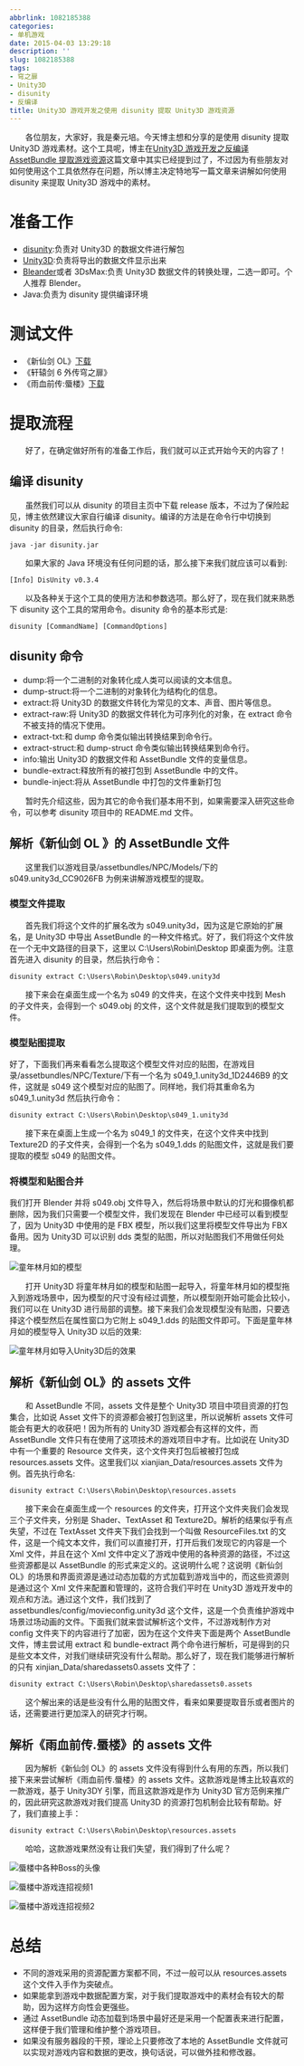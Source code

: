 ```yaml
---
abbrlink: 1082185388
categories:
- 单机游戏
date: 2015-04-03 13:29:18
description: ''
slug: 1082185388
tags:
- 穹之扉
- Unity3D
- disunity
- 反编译
title: Unity3D 游戏开发之使用 disunity 提取 Unity3D 游戏资源
---
```


&emsp;&emsp;各位朋友，大家好，我是秦元培。今天博主想和分享的是使用 disunity 提取 Unity3D 游戏素材。这个工具呢，博主在[Unity3D 游戏开发之反编译 AssetBundle 提取游戏资源](http://www.qinyuanpei.com/2015/04/02/unity3d-development-with-assetbundle/)这篇文章中其实已经提到过了，不过因为有些朋友对如何使用这个工具依然存在问题，所以博主决定特地写一篇文章来讲解如何使用 disunity 来提取 Unity3D 游戏中的素材。

<!--more-->

# 准备工作
* [disunity](https://github.com/ata4/disunity):负责对 Unity3D 的数据文件进行解包
* [Unity3D](http://www.unity3d.com):负责将导出的数据文件显示出来
* [Bleander](http://www.blender.org/)或者 3DsMax:负责 Unity3D 数据文件的转换处理，二选一即可。个人推荐 Blender。
* Java:负责为 disunity 提供编译环境

# 测试文件
* 《新仙剑 OL》[下载](http://pan.baidu.com/s/1gd5tSzD)
* 《轩辕剑 6 外传穹之扉》
* 《雨血前传:蜃楼》[下载](http://pan.baidu.com/s/1dDwA6qt)

# 提取流程
&emsp;&emsp;好了，在确定做好所有的准备工作后，我们就可以正式开始今天的内容了！
## 编译 disunity
&emsp;&emsp;虽然我们可以从 disunity 的项目主页中下载 release 版本，不过为了保险起见，博主依然建议大家自行编译 disunity。编译的方法是在命令行中切换到 disunity 的目录，然后执行命令:
```Shell
java -jar disunity.jar
```
&emsp;&emsp;如果大家的 Java 环境没有任何问题的话，那么接下来我们就应该可以看到:
```Sheel
[Info] DisUnity v0.3.4
```
&emsp;&emsp;以及各种关于这个工具的使用方法和参数选项。那么好了，现在我们就来熟悉下 disunity 这个工具的常用命令。disunity 命令的基本形式是:
```plain
disunity [CommandName] [CommandOptions]
```
## disunity 命令
* dump:将一个二进制的对象转化成人类可以阅读的文本信息。
* dump-struct:将一个二进制的对象转化为结构化的信息。
* extract:将 Unity3D 的数据文件转化为常见的文本、声音、图片等信息。
* extract-raw:将 Unity3D 的数据文件转化为可序列化的对象，在 extract 命令不被支持的情况下使用。
* extract-txt:和 dump 命令类似输出转换结果到命令行。
* extract-struct:和 dump-struct 命令类似输出转换结果到命令行。
* info:输出 Unity3D 的数据文件和 AssetBundle 文件的变量信息。
* bundle-extract:释放所有的被打包到 AssetBundle 中的文件。
* bundle-inject:将从 AssetBundle 中打包的文件重新打包

&emsp;&emsp;暂时先介绍这些，因为其它的命令我们基本用不到，如果需要深入研究这些命令，可以参考 disunity 项目中的 README.md 文件。

## 解析《新仙剑 OL 》的 AssetBundle 文件
&emsp;&emsp;这里我们以游戏目录/assetbundles/NPC/Models/下的 s049.unity3d_CC9026FB 为例来讲解游戏模型的提取。
### 模型文件提取
&emsp;&emsp;首先我们将这个文件的扩展名改为 s049.unity3d，因为这是它原始的扩展名，是 Unity3D 中导出 AssetBundle 的一种文件格式。好了，我们将这个文件放在一个无中文路径的目录下，这里以 C:\Users\Robin\Desktop 即桌面为例。注意首先进入 disunity 的目录，然后执行命令：
```Shell
disunity extract C:\Users\Robin\Desktop\s049.unity3d
```
&emsp;&emsp;接下来会在桌面生成一个名为 s049 的文件夹，在这个文件夹中找到 Mesh 的子文件夹，会得到一个 s049.obj 的文件，这个文件就是我们提取到的模型文件。
### 模型贴图提取
好了，下面我们再来看看怎么提取这个模型文件对应的贴图，在游戏目录/assetbundles/NPC/Texture/下有一个名为 s049_1.unity3d_1D2446B9 的文件，这就是 s049 这个模型对应的贴图了。同样地，我们将其重命名为 s049_1.unity3d 然后执行命令：
```Shell
disunity extract C:\Users\Robin\Desktop\s049_1.unity3d
```
&emsp;&emsp;接下来在桌面上生成一个名为 s049_1 的文件夹，在这个文件夹中找到 Texture2D 的子文件夹，会得到一个名为 s049_1.dds 的贴图文件，这就是我们要提取的模型 s049 的贴图文件。
### 将模型和贴图合并
我们打开 Blender 并将 s049.obj 文件导入，然后将场景中默认的灯光和摄像机都删除，因为我们只需要一个模型文件，我们发现在 Blender 中已经可以看到模型了，因为 Unity3D 中使用的是 FBX 模型，所以我们这里将模型文件导出为 FBX 备用。因为 Unity3D 可以识别 dds 类型的贴图，所以对贴图我们不用做任何处理。

![童年林月如的模型](https://ww1.sinaimg.cn/large/4c36074fly1fz05jg3u49j20s50gz0to.jpg)

&emsp;&emsp;打开 Unity3D 将童年林月如的模型和贴图一起导入，将童年林月如的模型拖入到游戏场景中，因为模型的尺寸没有经过调整，所以模型刚开始可能会比较小，我们可以在 Unity3D 进行局部的调整。接下来我们会发现模型没有贴图，只要选择这个模型然后在属性窗口为它附上 s049_1.dds 的贴图文件即可。下面是童年林月如的模型导入 Unity3D 以后的效果:

![童年林月如导入Unity3D后的效果](https://ww1.sinaimg.cn/large/4c36074fly1fz05d13ddij20ax0bpdgo.jpg)

## 解析《新仙剑 OL》的 assets 文件
&emsp;&emsp;和 AssetBundle 不同，assets 文件是整个 Unity3D 项目中项目资源的打包集合，比如说 Asset 文件下的资源都会被打包到这里，所以说解析 assets 文件可能会有更大的收获吧！因为所有的 Unity3D 游戏都会有这样的文件，而 AssetBundle 文件只有在使用了这项技术的游戏项目中才有。比如说在 Unity3D 中有一个重要的 Resource 文件夹，这个文件夹打包后被被打包成 resources.assets 文件。这里我们以 xianjian_Data/resources.assets 文件为例。首先执行命名:
```Shell
disunity extract C:\Users\Robin\Desktop\resources.assets
```
&emsp;&emsp;接下来会在桌面生成一个 resources 的文件夹，打开这个文件夹我们会发现三个子文件夹，分别是 Shader、TextAsset 和 Texture2D。解析的结果似乎有点失望，不过在 TextAsset 文件夹下我们会找到一个叫做 ResourceFiles.txt 的文件，这是一个纯文本文件，我们可以直接打开，打开后我们发现它的内容是一个 Xml 文件，并且在这个 Xml 文件中定义了游戏中使用的各种资源的路径，不过这些资源都是以 AssetBundle 的形式来定义的。这说明什么呢？这说明《新仙剑 OL》的场景和界面资源是通过动态加载的方式加载到游戏当中的，而这些资源则是通过这个 Xml 文件来配置和管理的，这符合我们平时在 Unity3D 游戏开发中的观点和方法。通过这个文件，我们找到了 assetbundles/config/movieconfig.unity3d 这个文件，这是一个负责维护游戏中场景过场动画的文件。下面我们就来尝试解析这个文件，不过游戏制作方对 config 文件夹下的内容进行了加密，因为在这个文件夹下面是两个 AssetBundle 文件，博主尝试用 extract 和 bundle-extract 两个命令进行解析，可是得到的只是些文本文件，对我们继续研究没有什么帮助。那么好了，现在我们能够进行解析的只有 xinjian_Data/sharedassets0.assets 文件了：
```Shell
disunity extract C:\Users\Robin\Desktop\sharedassets0.assets
```
&emsp;&emsp;这个解出来的话是些没有什么用的贴图文件，看来如果要提取音乐或者图片的话，还需要进行更加深入的研究才行啊。

## 解析《雨血前传.蜃楼》的 assets 文件
&emsp;&emsp;因为解析《新仙剑 OL》的 assets 文件没有得到什么有用的东西，所以我们接下来来尝试解析《雨血前传.蜃楼》的 assets 文件。这款游戏是博主比较喜欢的一款游戏，基于 Unity3DY 引擎，而且这款游戏是作为 Unity3D 官方范例来推广的，因此研究这款游戏对我们提高 Unity3D 的资源打包机制会比较有帮助。好了，我们直接上手：
```Shell
disunity extract C:\Users\Robin\Desktop\resources.assets
```
&emsp;&emsp;哈哈，这款游戏果然没有让我们失望，我们得到了什么呢？

![蜃楼中各种Boss的头像](https://ww1.sinaimg.cn/large/4c36074fly1fz01yhmincj20ur0cdqan.jpg)

![蜃楼中游戏连招视频1](https://ww1.sinaimg.cn/large/4c36074fly1fz01tz1bvqj208w050mxb.jpg)

![蜃楼中游戏连招视频2](https://ww1.sinaimg.cn/large/4c36074fly1fyzcu600c0j208w0500sp.jpg)


# 总结
* 不同的游戏采用的资源配置方案都不同，不过一般可以从 resources.assets 这个文件入手作为突破点。
* 如果能拿到游戏中数据配置方案，对于我们提取游戏中的素材会有较大的帮助，因为这样方向性会更强些。
* 通过 AssetBundle 动态加载到场景中最好还是采用一个配置表来进行配置，这样便于我们管理和维护整个游戏项目。
* 如果没有服务器段的干预，理论上只要修改了本地的 AssetBundle 文件就可以实现对游戏内容和数据的更改，换句话说，可以做外挂和修改器。
